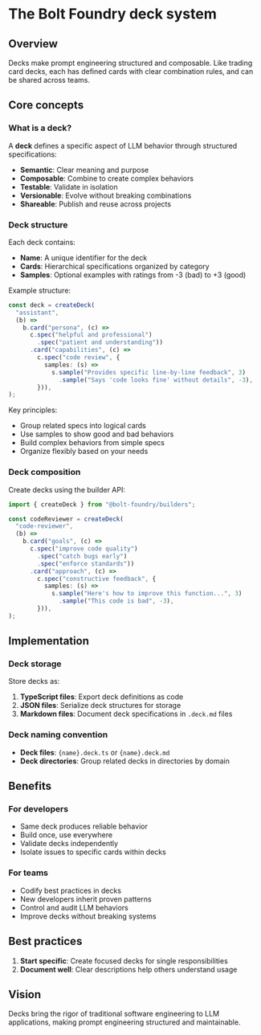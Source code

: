 # The Bolt Foundry deck system

## Overview

Decks make prompt engineering structured and composable. Like trading card
decks, each has defined cards with clear combination rules, and can be shared
across teams.

## Core concepts

### What is a deck?

A **deck** defines a specific aspect of LLM behavior through structured
specifications:

- **Semantic**: Clear meaning and purpose
- **Composable**: Combine to create complex behaviors
- **Testable**: Validate in isolation
- **Versionable**: Evolve without breaking combinations
- **Shareable**: Publish and reuse across projects

### Deck structure

Each deck contains:

- **Name**: A unique identifier for the deck
- **Cards**: Hierarchical specifications organized by category
- **Samples**: Optional examples with ratings from -3 (bad) to +3 (good)

Example structure:

```typescript
const deck = createDeck(
  "assistant",
  (b) =>
    b.card("persona", (c) =>
      c.spec("helpful and professional")
        .spec("patient and understanding"))
      .card("capabilities", (c) =>
        c.spec("code review", {
          samples: (s) =>
            s.sample("Provides specific line-by-line feedback", 3)
              .sample("Says 'code looks fine' without details", -3),
        })),
);
```

Key principles:

- Group related specs into logical cards
- Use samples to show good and bad behaviors
- Build complex behaviors from simple specs
- Organize flexibly based on your needs

### Deck composition

Create decks using the builder API:

```typescript
import { createDeck } from "@bolt-foundry/builders";

const codeReviewer = createDeck(
  "code-reviewer",
  (b) =>
    b.card("goals", (c) =>
      c.spec("improve code quality")
        .spec("catch bugs early")
        .spec("enforce standards"))
      .card("approach", (c) =>
        c.spec("constructive feedback", {
          samples: (s) =>
            s.sample("Here's how to improve this function...", 3)
              .sample("This code is bad", -3),
        })),
);
```

## Implementation

### Deck storage

Store decks as:

1. **TypeScript files**: Export deck definitions as code
2. **JSON files**: Serialize deck structures for storage
3. **Markdown files**: Document deck specifications in `.deck.md` files

### Deck naming convention

- **Deck files**: `{name}.deck.ts` or `{name}.deck.md`
- **Deck directories**: Group related decks in directories by domain

## Benefits

### For developers

- Same deck produces reliable behavior
- Build once, use everywhere
- Validate decks independently
- Isolate issues to specific cards within decks

### For teams

- Codify best practices in decks
- New developers inherit proven patterns
- Control and audit LLM behaviors
- Improve decks without breaking systems

## Best practices

1. **Start specific**: Create focused decks for single responsibilities
2. **Document well**: Clear descriptions help others understand usage

## Vision

Decks bring the rigor of traditional software engineering to LLM applications,
making prompt engineering structured and maintainable.
